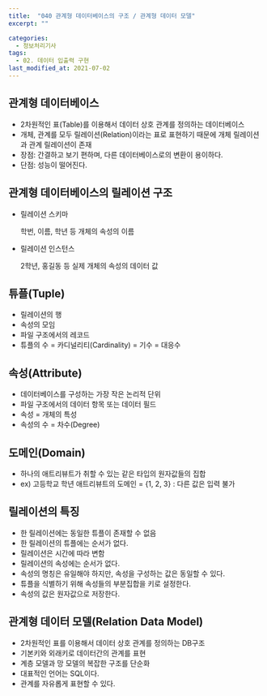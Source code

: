```yaml
---
title:  "040 관계형 데이터베이스의 구조 / 관계형 데이터 모델"
excerpt: ""

categories:
  - 정보처리기사
tags:
  - 02. 데이터 입출력 구현
last_modified_at: 2021-07-02
---
```










## 관계형 데이터베이스

+ 2차원적인 표(Table)를 이용해서 데이터 상호 관계를 정의하는 데이터베이스
+ 개체, 관계를 모두 릴레이션(Relation)이라는 표로 표현하기 때문에 개체 릴레이션과 관계 릴레이션이 존재
+ 장점: 간결하고 보기 편하며, 다른 데이터베이스로의 변환이 용이하다.
+ 단점: 성능이 떨어진다.





## 관계형 데이터베이스의 릴레이션 구조

+ 릴레이션 스키마

  학번, 이름, 학년 등 개체의 속성의 이름

+ 릴레이션 인스턴스

  2학년, 홍길동 등 실제 개체의 속성의 데이터 값





## 튜플(Tuple)

+ 릴레이션의 행
+ 속성의 모임
+ 파일 구조에서의 레코드
+ 튜플의 수 = 카디널리티(Cardinality) = 기수 = 대응수





## 속성(Attribute)

+ 데이터베이스를 구성하는 가장 작은 논리적 단위
+ 파일 구조에서의 데이터 항목 또는 데이터 필드
+ 속성 = 개체의 특성
+ 속성의 수 = 차수(Degree)





## 도메인(Domain)

+ 하나의 애트리뷰트가 취할 수 있는 같은 타입의 원자값들의 집합
+ ex) 고등학교 학년 애트리뷰트의 도메인 = {1, 2, 3} : 다른 값은 입력 불가





## 릴레이션의 특징

+ 한 릴레이션에는 동일한 튜플이 존재할 수 없음
+ 한 릴레이션의 튜플에는 순서가 없다.
+ 릴레이션은 시간에 따라 변함
+ 릴레이션의 속성에는 순서가 없다.
+ 속성의 명칭은 유일해야 하지만, 속성을 구성하는 값은 동일할 수 있다.
+ 튜플을 식별하기 위해 속성들의 부분집합을 키로 설정한다.
+ 속성의 값은 원자값으로 저장한다.



## 관계형 데이터 모델(Relation Data Model)

+ 2차원적인 표를 이용해서 데이터 상호 관계를 정의하는 DB구조
+ 기본키와 외래키로 데이터간의 관계를 표현
+ 계층 모델과 망 모델의 복잡한 구조를 단순화
+ 대표적인 언어는 SQL이다.
+ 관계를 자유롭게 표현할 수 있다.





